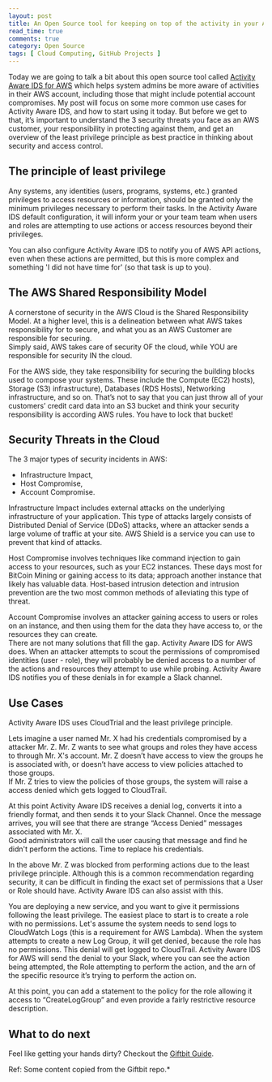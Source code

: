 ```yaml
---
layout: post
title: An Open Source tool for keeping on top of the activity in your AWS account
read_time: true
comments: true
category: Open Source
tags: [ Cloud Computing, GitHub Projects ]
---
```


Today we are going to talk a bit about this open source tool called [Activity Aware IDS for AWS](https://github.com/Giftbit/activity-aware-ids-aws) which helps system admins be more aware of activities in their AWS account, including those that might include potential account compromises. My post will focus on some more common use cases for Activity Aware IDS, and how to start using it today. But before we get to that, it’s important to understand the 3 security threats you face as an AWS customer, your responsibility in protecting against them, and get an overview of the least privilege principle as best practice in thinking about security and access control.

## **The principle of least privilege**

Any systems, any identities (users, programs, systems, etc.) granted privileges to access resources or information, should be granted only the minimum privileges necessary to perform their tasks. In the Activity Aware IDS default configuration, it will inform your or your team team when users and roles are attempting to use actions or access resources beyond their privileges. 

You can also configure Activity Aware IDS to notify you of AWS API actions, even when these actions are permitted, but this is more complex and something 'I did not have time for' (so that task is up to you).

## **The AWS Shared Responsibility Model**

A cornerstone of security in the AWS Cloud is the Shared Responsibility Model. At a higher level, this is a delineation between what AWS takes responsibility for to secure, and what you as an AWS Customer are responsible for securing.
<br>Simply said, AWS takes care of security OF the cloud, while YOU are responsible for security IN the cloud.

For the AWS side, they take responsibility for securing the building blocks used to compose your systems. These include the Compute (EC2) hosts), Storage (S3) infrastructure), Databases (RDS Hosts), Networking infrastructure, and so on. That’s not to say that you can just throw all of your customers’ credit card data into an S3 bucket and think your security responsibility is according AWS rules. You have to lock that bucket!

## **Security Threats in the Cloud**

The 3 major types of security incidents in AWS: 
- Infrastructure Impact, 
- Host Compromise, 
- Account Compromise.

Infrastructure Impact includes external attacks on the underlying infrastructure of your application. This type of attacks largely consists of Distributed Denial of Service (DDoS) attacks, where an attacker sends a large volume of traffic at your site. AWS Shield is a service you can use to prevent that kind of attacks.

Host Compromise involves techniques like command injection to gain access to your resources, such as your EC2 instances. These days most for BitCoin Mining or gaining access to its data; approach another instance that likely has valuable data. Host-based intrusion detection and intrusion prevention are the two most common methods of alleviating this type of threat. 

Account Compromise involves an attacker gaining access to users or roles on an instance, and then using them for the data they have access to, or the resources they can create.
<br>There are not many solutions that fill the gap. Activity Aware IDS for AWS does. 
When an attacker attempts to scout the permissions of compromised identities (user - role), they will probably be denied access to a number of the actions and resources they attempt to use while probing. Activity Aware IDS notifies you of these denials in for example a Slack channel.

## **Use Cases**

Activity Aware IDS uses CloudTrial and the least privilege principle.

Lets imagine a user named Mr. X had his credentials compromised by a attacker Mr. Z.
Mr. Z wants to see what groups and roles they have access to through Mr. X's account. Mr. Z doesn’t have access to view the groups he is associated with, or doesn’t have access to view policies attached to those groups. 
<br>If Mr. Z tries to view the policies of those groups, the system will raise a access denied which gets logged to CloudTrail. 

At this point Activity Aware IDS receives a denial log, converts it into a friendly format, and then sends it to your Slack Channel. Once the message arrives, you will see that there are strange “Access Denied” messages associated with Mr. X. 
<br>Good administrators will call the user causing that message and find he didn't perform the actions. Time to replace his credentials.

In the above Mr. Z was blocked from performing actions due to the least privilege principle. Although this is a common recommendation regarding security, it can be difficult in finding the exact set of permissions that a User or Role should have. Activity Aware IDS can also assist with this.

You are deploying a new service, and you want to give it permissions following the least privilege. The easiest place to start is to create a role with no permissions. Let's assume the system needs to send logs to CloudWatch Logs (this is a requirement for AWS Lambda). When the system attempts to create a new Log Group, it will get denied, because the role has no permissions. This denial will get logged to CloudTrail. Activity Aware IDS for AWS will send the denial to your Slack, where you can see the action being attempted, the Role attempting to perform the action, and the arn of the specific resource it’s trying to perform the action on. 

At this point, you can add a statement to the policy for the role allowing it access to “CreateLogGroup” and even provide a fairly restrictive resource description.

## **What to do next**

Feel like getting your hands dirty? Checkout the [Giftbit Guide](https://github.com/Giftbit/activity-aware-ids-aws#getting-started).

Ref: Some content copied from the Giftbit repo.*
